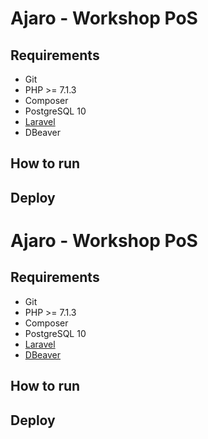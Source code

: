 # Ajaro - Workshop PoS

## Requirements

* Git
* PHP >= 7.1.3
* Composer
* PostgreSQL 10
* [Laravel](https://laravel.com/docs/5.8/)
* DBeaver

## How to run

## Deploy
# Ajaro - Workshop PoS

## Requirements

* Git
* PHP >= 7.1.3
* Composer
* PostgreSQL 10
* [Laravel](https://laravel.com/docs/5.8/)
* [DBeaver](https://dbeaver.io/)

## How to run

## Deploy
